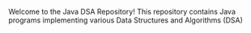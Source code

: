 Welcome to the Java DSA Repository! This repository contains Java programs implementing various Data Structures and Algorithms (DSA)
